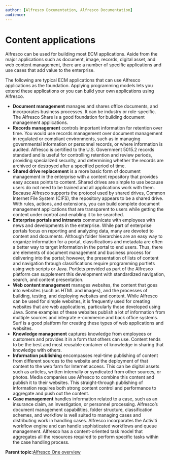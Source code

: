 ```yaml
---
author: [Alfresco Documentation, Alfresco Documentation]
audience: 
---
```


# Content applications

Alfresco can be used for building most ECM applications. Aside from the major applications such as document, image, records, digital asset, and web content management, there are a number of specific applications and use cases that add value to the enterprise.

The following are typical ECM applications that can use Alfresco applications as the foundation. Applying programming models lets you extend these applications or you can build your own applications using Alfresco.

-   **Document management** manages and shares office documents, and incorporates business processes. It can be industry or role-specific. The Alfresco Share is a good foundation for building document management applications.
-   **Records management** controls important information for retention over time. You would use records management over document management in regulated or compliant environments, such as in managing governmental information or personnel records, or where information is audited. Alfresco is certified to the U.S. Government 5015.2 records standard and is useful for controlling retention and review periods, providing specialized security, and determining whether the records are archived or destroyed after a specified period of time.
-   **Shared drive replacement** is a more basic form of document management in the enterprise with a content repository that provides easy access points to content. Shared drives are simple to use because users do not need to be trained and all applications work with them. Because Alfresco supports the protocol used by shared drives, Common Internet File System \(CIFS\), the repository appears to be a shared drive. With rules, actions, and extensions, you can build complete document management applications that are transparent to users while getting the content under control and enabling it to be searched.
-   **Enterprise portals and intranets** communicate with employees with news and developments in the enterprise. While part of enterprise portals focus on reporting and analyzing data, many are devoted to content and documents. Although folder hierarchies are an easy way to organize information for a portal, classifications and metadata are often a better way to target information in the portal to end users. Thus, there are elements of document management and business process for delivering into the portal; however, the presentation of lists of content and navigation through classifications require programming portlets using web scripts or Java. Portlets provided as part of the Alfresco platform can supplement this development with standardized navigation, search, and content presentation.
-   **Web content management** manages websites, the content that goes into websites \(such as HTML and images\), and the processes of building, testing, and deploying websites and content. While Alfresco can be used for simple websites, it is frequently used for creating websites that are web applications, particularly those developed using Java. Some examples of these websites publish a lot of information from multiple sources and integrate e-commerce and back office systems. Surf is a good platform for creating these types of web applications and websites.
-   **Knowledge management** captures knowledge from employees or customers and provides it in a form that others can use. Content tends to be the best and most reusable container of knowledge in sharing that knowledge with others.
-   **Information publishing** encompasses real-time publishing of content from different sources to the website and the deployment of that content to the web farm for Internet access. This can be digital assets such as articles, written internally or syndicated from other sources, or photos. Media companies use Alfresco to combine this content and publish it to their websites. This straight-through publishing of information requires both strong content control and performance to aggregate and push out the content.
-   **Case management** handles information related to a case, such as an insurance claim, an investigation, or personnel processing. Alfresco’s document management capabilities, folder structure, classification schemes, and workflow is well suited to managing cases and distributing work in handling cases. Alfresco incorporates the Activiti workflow engine and can handle sophisticated workflows and queue management. Alfresco has a content-oriented task model that aggregates all the resources required to perform specific tasks within the case handling process.

**Parent topic:**[Alfresco One overview](../concepts/system-about.md)

